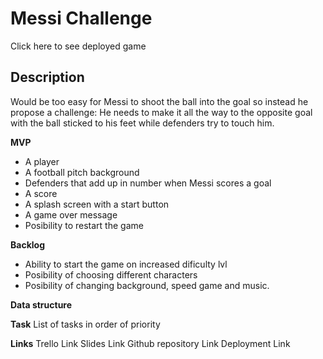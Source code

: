 # Messi Challenge

Click here to see deployed game

## Description
Would be too easy for Messi to shoot the ball into the goal so instead he propose a challenge: He needs to make it all the way to the opposite goal with the ball sticked to his feet while defenders try to touch him.

**MVP**
- A player
- A football pitch background
- Defenders that add up in number when Messi scores a goal
- A score
- A splash screen with a start button
- A game over message
- Posibility to restart the game

**Backlog**
- Ability to start the game on increased dificulty lvl
- Posibility of choosing different characters
- Posibility of changing background, speed game and music.

**Data structure**


**Task**
List of tasks in order of priority

**Links**
Trello Link
Slides Link
Github repository Link
Deployment Link
